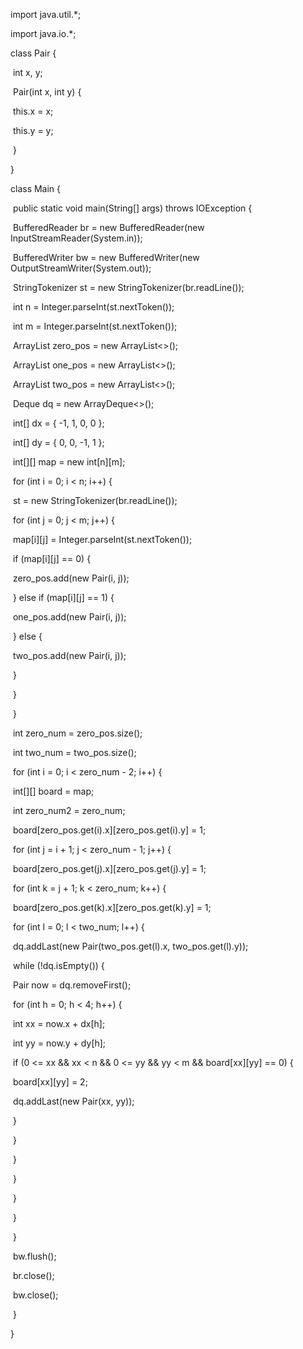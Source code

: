 import java.util.*;

import java.io.*;

class Pair {

​    int x, y;

​    Pair(int x, int y) {

​        this.x = x;

​        this.y = y;

​    }

}

class Main {

​    public static void main(String[] args) throws IOException {

​        BufferedReader br = new BufferedReader(new InputStreamReader(System.in));

​        BufferedWriter bw = new BufferedWriter(new OutputStreamWriter(System.out));

​        StringTokenizer st = new StringTokenizer(br.readLine());

​        int n = Integer.parseInt(st.nextToken());

​        int m = Integer.parseInt(st.nextToken());

​        ArrayList<Pair> zero_pos = new ArrayList<>();

​        ArrayList<Pair> one_pos = new ArrayList<>();

​        ArrayList<Pair> two_pos = new ArrayList<>();

​        Deque<Pair> dq = new ArrayDeque<>();

​        int[] dx = { -1, 1, 0, 0 };

​        int[] dy = { 0, 0, -1, 1 };

​        int[][] map = new int[n][m];

​        for (int i = 0; i < n; i++) {

​            st = new StringTokenizer(br.readLine());

​            for (int j = 0; j < m; j++) {

​                map[i][j] = Integer.parseInt(st.nextToken());

​                if (map[i][j] == 0) {

​                    zero_pos.add(new Pair(i, j));

​                } else if (map[i][j] == 1) {

​                    one_pos.add(new Pair(i, j));

​                } else {

​                    two_pos.add(new Pair(i, j));

​                }

​            }

​        }

​        int zero_num = zero_pos.size();

​        int two_num = two_pos.size();

​        for (int i = 0; i < zero_num - 2; i++) {

​            int[][] board = map;

​            int zero_num2 = zero_num;

​            board[zero_pos.get(i).x][zero_pos.get(i).y] = 1;

​            for (int j = i + 1; j < zero_num - 1; j++) {

​                board[zero_pos.get(j).x][zero_pos.get(j).y] = 1;

​                for (int k = j + 1; k < zero_num; k++) {

​                    board[zero_pos.get(k).x][zero_pos.get(k).y] = 1;

​                    for (int l = 0; l < two_num; l++) {

​                        dq.addLast(new Pair(two_pos.get(l).x, two_pos.get(l).y));

​                        while (!dq.isEmpty()) {

​                            Pair now = dq.removeFirst();

​                            for (int h = 0; h < 4; h++) {

​                                int xx = now.x + dx[h];

​                                int yy = now.y + dy[h];

​                                if (0 <= xx && xx < n && 0 <= yy && yy < m && board[xx][yy] == 0) {

​                                    board[xx][yy] = 2;

​                                    dq.addLast(new Pair(xx, yy));

​                                }

​                            }

​                        }

​                    }

​                }

​            }

​        }

​        bw.flush();

​        br.close();

​        bw.close();

​    }

}